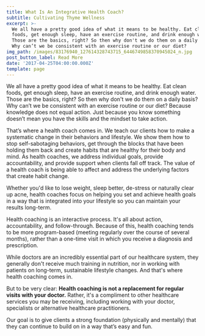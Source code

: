 ```yaml
---
title: What Is An Integrative Health Coach?
subtitle: Cultivating Thyme Wellness
excerpt: >-
  We all have a pretty good idea of what it means to be healthy. Eat clean
  foods, get enough sleep, have an exercise routine, and drink enough water.
  Those are the basics, right? So then why don't we do them on a daily basis?
  Why can’t we be consistent with an exercise routine or our diet?
img_path: /images/83176940_127614328743715_6446749858370945024_n.jpg
post_button_label: Read More
date: '2017-04-25T04:00:00.000Z'
template: page
---
```

We all have a pretty good idea of what it means to be healthy. Eat clean foods, get enough sleep, have an exercise routine, and drink enough water. Those are the basics, right? So then why don't we do them on a daily basis? Why can’t we be consistent with an exercise routine or our diet? Because knowledge does not equal action. Just because you know something doesn’t mean you have the skills and the mindset to take action.

That’s where a health coach comes in. We teach our clients how to make a systematic change in their behaviors and lifestyle. We show them how to stop self-sabotaging behaviors, get through the blocks that have been holding them back and create habits that are healthy for their body and mind. As health coaches, we address individual goals, provide accountability, and provide support when clients fall off track. The value of a health coach is being able to affect and address the underlying factors that create habit change.

Whether you'd like to lose weight, sleep better, de-stress or naturally clear up acne, health coaches focus on helping you set and achieve health goals in a way that is integrated into your lifestyle so you can maintain your results long-term.

Health coaching is an interactive process. It's all about action, accountability, and follow-through. Because of this, health coaching tends to be more program-based (meeting regularly over the course of several months), rather than a one-time visit in which you receive a diagnosis and prescription.

While doctors are an incredibly essential part of our healthcare system, they generally don't receive much training in nutrition, nor in working with patients on long-term, sustainable lifestyle changes. And that's where health coaching comes in. 

But to be very clear: **Health coaching is not a replacement for regular visits with your doctor.** Rather, it's a compliment to other healthcare services you may be receiving, including working with your doctor, specialists or alternative healthcare practitioners.

Our goal is to give clients a strong foundation (physically and mentally) that they can continue to build on in a way that’s easy and fun.